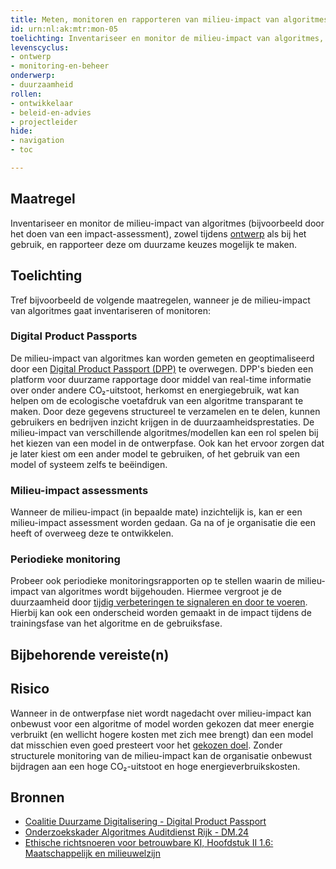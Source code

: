 ```yaml
---
title: Meten, monitoren en rapporteren van milieu-impact van algoritmes
id: urn:nl:ak:mtr:mon-05
toelichting: Inventariseer en monitor de milieu-impact van algoritmes, zowel tijdens de ontwikkeling als het gebruik, en rapporteer deze om duurzame keuzes mogelijk te maken.
levenscyclus:
- ontwerp
- monitoring-en-beheer
onderwerp:
- duurzaamheid
rollen:
- ontwikkelaar
- beleid-en-advies
- projectleider
hide:
- navigation
- toc

---
```


<!-- Let op! onderstaande regel met 'tags' niet weghalen! Deze maakt automatisch de knopjes op basis van de metadata  -->
<!-- tags -->

## Maatregel
Inventariseer en monitor de milieu-impact van algoritmes (bijvoorbeeld door het doen van een impact-assessment), zowel tijdens [ontwerp](../../levenscyclus/ontwerp.md) als bij het gebruik, en rapporteer deze om duurzame keuzes mogelijk te maken.

## Toelichting

Tref bijvoorbeeld de volgende maatregelen, wanneer je de milieu-impact van algoritmes gaat inventariseren of monitoren:

### Digital Product Passports
De milieu-impact van algoritmes kan worden gemeten en geoptimaliseerd door een [Digital Product Passport (DPP)](https://coalitieduurzamedigitalisering.nl/nieuws/digital-product-passport-samen-aan-de-slag/) te overwegen.
DPP's bieden een platform voor duurzame rapportage door middel van real-time informatie over onder andere CO₂-uitstoot, herkomst en energiegebruik, wat kan helpen om de ecologische voetafdruk van een algoritme transparant te maken.
Door deze gegevens structureel te verzamelen en te delen, kunnen gebruikers en bedrijven inzicht krijgen in de duurzaamheidsprestaties.
De milieu-impact van verschillende algoritmes/modellen kan een rol spelen bij het kiezen van een model in de ontwerpfase. Ook kan het ervoor zorgen dat je later kiest om een ander model te gebruiken, of het gebruik van een model of systeem zelfs te beëindigen.

### Milieu-impact assessments
Wanneer de milieu-impact (in bepaalde mate) inzichtelijk is, kan er een milieu-impact assessment worden gedaan. Ga na of je organisatie die een heeft of overweeg deze te ontwikkelen.

### Periodieke monitoring
Probeer ook periodieke monitoringsrapporten op te stellen waarin de milieu-impact van algoritmes wordt bijgehouden.
Hiermee vergroot je de duurzaamheid door [tijdig verbeteringen te signaleren en door te voeren](../../levenscyclus/monitoring-en-beheer.md). Hierbij kan ook een onderscheid worden gemaakt in de impact tijdens de trainingsfase van het algoritme en de gebruiksfase. 

## Bijbehorende vereiste(n)
<!-- list_vereisten_on_maatregelen_page -->

## Risico
Wanneer in de ontwerpfase niet wordt nagedacht over milieu-impact kan onbewust voor een algoritme of model worden gekozen dat meer energie verbruikt (en wellicht hogere kosten met zich mee brengt) dan een model dat misschien even goed presteert voor het [gekozen doel](1-pba-02-formuleren-doelstelling.md).
Zonder structurele monitoring van de milieu-impact kan de organisatie onbewust bijdragen aan een hoge CO₂-uitstoot en hoge energieverbruikskosten.

## Bronnen
- [Coalitie Duurzame Digitalisering - Digital Product Passport](https://coalitieduurzamedigitalisering.nl/nieuws/digital-product-passport-samen-aan-de-slag/)
- [Onderzoekskader Algoritmes Auditdienst Rijk - DM.24](https://open.overheid.nl/documenten/61b54381-d331-40ed-8fce-b2883b195f25/file)
- [Ethische richtsnoeren voor betrouwbare KI, Hoofdstuk II 1.6: Maatschappelijk en milieuwelzijn](https://digital-strategy.ec.europa.eu/nl/library/ethics-guidelines-trustworthy-ai)
